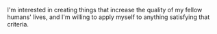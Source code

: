 I'm interested in creating things that increase the quality of my fellow humans' lives,
and I'm willing to apply myself to anything satisfying that criteria.
